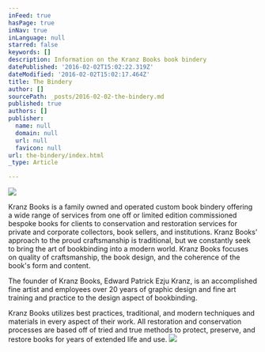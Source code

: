 ```yaml
---
inFeed: true
hasPage: true
inNav: true
inLanguage: null
starred: false
keywords: []
description: Information on the Kranz Books book bindery
datePublished: '2016-02-02T15:02:22.319Z'
dateModified: '2016-02-02T15:02:17.464Z'
title: The Bindery
author: []
sourcePath: _posts/2016-02-02-the-bindery.md
published: true
authors: []
publisher:
  name: null
  domain: null
  url: null
  favicon: null
url: the-bindery/index.html
_type: Article

---
```

![](https://the-grid-user-content.s3-us-west-2.amazonaws.com/b3baf3e6-985c-4861-982d-1cd33e977a0a.jpg)

Kranz Books is a family owned and operated custom book bindery offering a wide range of services from one off or limited edition commissioned bespoke books for clients to conservation and restoration services for private and corporate collectors, book sellers, and institutions. Kranz Books' approach to the proud craftsmanship is traditional, but we constantly seek to bring the art of bookbinding into a modern world. Kranz Books focuses on quality of craftsmanship, the book design, and the coherence of the book's form and content.

The founder of Kranz Books, Edward Patrick Ezju Kranz, is an accomplished fine artist and employees over 20 years of graphic design and fine art training and practice to the design aspect of bookbinding.

Kranz Books utilizes best practices, traditional, and modern techniques and materials in every aspect of their work. All restoration and conservation processes are based off of tried and true methods to protect, preserve, and restore books for years of extended life and use.
![](https://the-grid-user-content.s3-us-west-2.amazonaws.com/bf3c0e16-18c5-4a6e-8119-6ead8015a7a3.jpg)